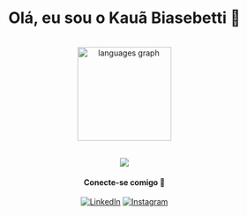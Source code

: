 <h1 align="center">Olá, eu sou o Kauã Biasebetti 👋</h1>

<br>

<div align="center">
  <img src="https://github-readme-stats.vercel.app/api/top-langs?username=kbiasebetti&locale=en&hide_title=false&layout=compact&card_width=320&langs_count=10&theme=monokai&hide_border=true&order=2" height="170" alt="languages graph"  />
</div>

<br>

<p align="center">
  <a href="https://skillicons.dev">
    <img src="https://skillicons.dev/icons?i=cypress,gherkin,cs,dotnet,electron,mysql,git,github,js,html,css,figma" />
  </a>
</p>



<h4 align="center">Conecte-se comigo 🤝</h4>

<div align=center>

[![LinkedIn](https://img.shields.io/badge/LinkedIn-272822?style=for-the-badge&logo=linkedin&logoColor=0A66C2)](https://www.linkedin.com/in/kaua-biasebetti/)
[![Instagram](https://img.shields.io/badge/Instagram-272822?style=for-the-badge)](https://instagram.com/kbiasebetti)
  
</div>
